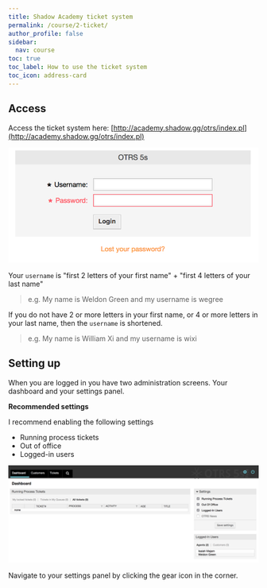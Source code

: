 ```yaml
---
title: Shadow Academy ticket system
permalink: /course/2-ticket/
author_profile: false
sidebar:
  nav: course
toc: true
toc_label: How to use the ticket system
toc_icon: address-card
---
```


## Access

Access the ticket system here: [http://academy.shadow.gg/otrs/index.pl](http://academy.shadow.gg/otrs/index.pl)

![login form](/assets/images/otrs-login.png "login form")

Your `username` is "first 2 letters of your first name" + "first 4 letters of your last name"

> e.g. My name is Weldon Green and my username is wegree

If you do not have 2 or more letters in your first name, or 4 or more letters in your last name, then the `username` is shortened.

> e.g. My name is William Xi and my username is wixi

## Setting up

When you are logged in you have two administration screens. Your dashboard and your settings panel.

**Recommended settings**

I recommend enabling the following settings

* Running process tickets
* Out of office
* Logged-in users

![dashboard](/assets/images/otrs-dashboard.png "dashboard")

Navigate to your settings panel by clicking the <i class="fa fa-gear"></i> gear icon in the corner.
